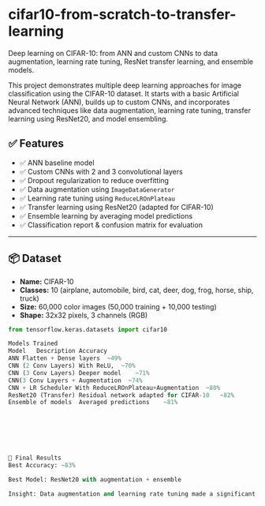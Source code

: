 # cifar10-from-scratch-to-transfer-learning
Deep learning on CIFAR-10: from ANN and custom CNNs to data augmentation, learning rate tuning, ResNet transfer learning, and ensemble models.


This project demonstrates multiple deep learning approaches for image classification using the CIFAR-10 dataset. It starts with a basic Artificial Neural Network (ANN), builds up to custom CNNs, and incorporates advanced techniques like data augmentation, learning rate tuning, transfer learning using ResNet20, and model ensembling.


## ✅ Features

- ✅ ANN baseline model
- ✅ Custom CNNs with 2 and 3 convolutional layers
- ✅ Dropout regularization to reduce overfitting
- ✅ Data augmentation using `ImageDataGenerator`
- ✅ Learning rate tuning using `ReduceLROnPlateau`
- ✅ Transfer learning using ResNet20 (adapted for CIFAR-10)
- ✅ Ensemble learning by averaging model predictions
- ✅ Classification report & confusion matrix for evaluation

---

## 📦 Dataset

- **Name:** CIFAR-10  
- **Classes:** 10 (airplane, automobile, bird, cat, deer, dog, frog, horse, ship, truck)  
- **Size:** 60,000 color images (50,000 training + 10,000 testing)  
- **Shape:** 32x32 pixels, 3 channels (RGB)  

```python
from tensorflow.keras.datasets import cifar10

Models Trained
Model	Description	Accuracy
ANN	Flatten + Dense layers	~49%
CNN (2 Conv Layers)	With ReLU,	~70%
CNN (3 Conv Layers)	Deeper model 	~71%
CNN(3 Conv Layers + Augmentation  ~74%
CNN + LR Scheduler With ReduceLROnPlateau+Augmentation	~80%
ResNet20 (Transfer)	Residual network adapted for CIFAR-10	~82%
Ensemble of models	Averaged predictions	~81%







🏁 Final Results
Best Accuracy: ~83%

Best Model: ResNet20 with augmentation + ensemble

Insight: Data augmentation and learning rate tuning made a significant impact


